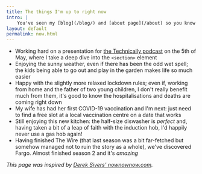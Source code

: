 ```yaml
---
title: The things I'm up to right now
intro: |
    You've seen my [blog](/blog/) and [about page](/about) so you know what I'm interested in and how I ended up doing what I do, but what am I up to *right now*?
layout: default
permalink: now.html
---
```


- Working hard on a presentation for [the Technically podcast](https://technica11y.org) on the 5th of May, where I take a deep dive into the `<section>` element
- Enjoying the sunny weather, even if there has been the odd wet spell; the kids being able to go out and play in the garden makes life so much easier
- Happy with the slightly more relaxed lockdown rules; even if, working from home and the father of two young children, I don't really benefit much from them, it's good to know the hospitalisations and deaths are coming right down
- My wife has had her first COVID-19 vaccination and I'm next: just need to find a free slot at a local vaccination centre on a date that works
- Still enjoying this new kitchen: the half-size diswasher is *perfect* and, having taken a bit of a leap of faith with the induction hob, I'd happily never use a gas hob again!
- Having finished The Wire (that last season was a bit far-fetched but somehow managed not to ruin the story as a whole), we've discovered Fargo. Almost finished season 2 and it's *amazing*

<i>This page was inspired by [Derek Sivers' nownownow.com](https://nownownow.com/about).</i>
